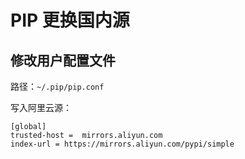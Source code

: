 # PIP 更换国内源

## 修改用户配置文件

路径：`~/.pip/pip.conf`

写入阿里云源：

```properties
[global]
trusted-host =  mirrors.aliyun.com
index-url = https://mirrors.aliyun.com/pypi/simple
```

